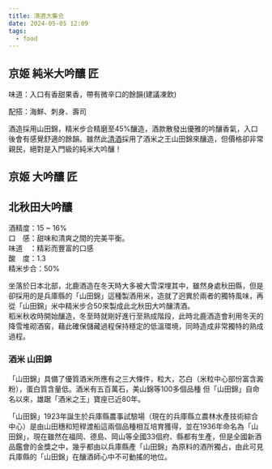 ```yaml
---
title: 清酒大集合
date: 2024-05-05 12:09
tags:
  - food
---
```


## 京姬 純米大吟釀 匠
味道：入口有香甜果香，帶有微辛口的餘韻(建議凍飲)

配搭：海鮮、刺身、壽司

酒造採用山田錦，精米步合精磨至45%釀造，酒款散發出優雅的吟釀香氣，入口後會有感覺舒適的餘韻。雖然此[清酒](https://academy.sakewa.hk/%E6%B8%85%E9%85%92-sake)採用了酒米之王山田錦來釀造，但價格卻非常親民，絕對是入門級的純米大吟釀！

## 京姬 大吟釀 匠



## 北秋田大吟釀

酒精度：15 ~ 16%  
口　感：甜味和清爽之間的完美平衡。  
味道　：精彩而豐富的口感  
酸　度：1.3  
精米步合：50%  
  
坐落於日本北部，北鹿酒造在冬天時大多被大雪深埋其中，雖然身處秋田縣，但是卻採用的是兵庫縣的「山田錦」這種製酒用米，造就了迥異於兩者的獨特風味，再從「山田錦」米中精米步合50來製成此北秋田大吟釀清酒。  
稻米秋收時開始釀造，冬至時就剛好進行至熟成階段，此時北鹿酒造會利用冬天的降雪堆砌酒窖，藉此確保儲藏過程保持穩定的低溫環境，同時造成非常獨特的熟成過程。

### 酒米 山田錦  
「山田錦」具備了優質酒米所應有之三大條件，粒大，芯白（米粒中心部份富含澱粉），蛋白質含量低。酒米有五百萬石，美山錦等100多個品種 但「山田錦」自命名以來，雄踞「酒米之王」寶座已近80年。  

「山田錦」1923年誕生於兵庫縣農事試驗場（現在的兵庫縣立農林水產技術綜合中心）是由山田穗和短稈渡船這兩個品種相互培育獲得，並在1936年命名為「山田錦」，現在雖然在福岡、德島、岡山等全國33個府、縣都有生產，但是全國新酒品鑑會的金獎之中，幾乎都由以兵庫縣產「山田錦」為原料的酒所獨占，由此可見兵庫縣的「山田錦」在釀酒師心中不可動搖的地位。